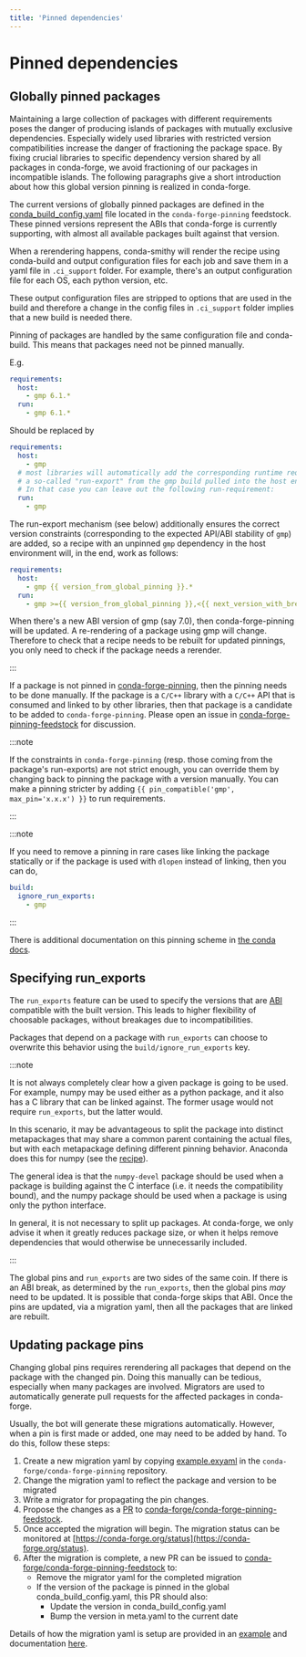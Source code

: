 ```yaml
---
title: 'Pinned dependencies'
---
```


<a id="pinned-deps"></a>

<a id="pinned-dependencies"></a>

# Pinned dependencies

<a id="globally-pinned-packages"></a>

<a id="id1"></a>

## Globally pinned packages

Maintaining a large collection of packages with different requirements poses the danger of producing islands of packages with mutually exclusive dependencies.
Especially widely used libraries with restricted version compatibilities increase the danger of fractioning the package space.
By fixing crucial libraries to specific dependency version shared by all packages in conda-forge, we avoid fractioning of our packages in incompatible islands.
The following paragraphs give a short introduction about how this global version pinning is realized in conda-forge.

The current versions of globally pinned packages are defined in the [conda_build_config.yaml](https://github.com/conda-forge/conda-forge-pinning-feedstock/blob/master/recipe/conda_build_config.yaml) file located in the `conda-forge-pinning` feedstock.
These pinned versions represent the ABIs that conda-forge is currently supporting, with almost all available packages built against that version.

When a rerendering happens, conda-smithy will render the recipe using conda-build and output configuration files for each job and save them in a yaml file in `.ci_support` folder. For example, there's an output configuration file for each OS, each python version, etc.

These output configuration files are stripped to options that are used in the build and therefore a change in the config files in `.ci_support` folder implies that a new build is needed there.

Pinning of packages are handled by the same configuration file and conda-build. This means that packages need not be pinned manually.

E.g.

```yaml
requirements:
  host:
    - gmp 6.1.*
  run:
    - gmp 6.1.*
```

Should be replaced by

```yaml
requirements:
  host:
    - gmp
  # most libraries will automatically add the corresponding runtime requirement using
  # a so-called "run-export" from the gmp build pulled into the host environment.
  # In that case you can leave out the following run-requirement:
  run:
    - gmp
```

The run-export mechanism (see below) additionally ensures the correct version constraints
(corresponding to the expected API/ABI stability of `gmp`) are added, so a recipe with an
unpinned `gmp` dependency in the host environment will, in the end, work as follows:

```yaml
requirements:
  host:
    - gmp {{ version_from_global_pinning }}.*
  run:
    - gmp >={{ version_from_global_pinning }},<{{ next_version_with_breaking_changes }}
```

When there's a new ABI version of gmp (say 7.0), then conda-forge-pinning will be updated. A re-rendering of a package using gmp will change. Therefore to check that a recipe needs to be rebuilt for updated pinnings, you only need to check if the package needs a rerender.

:::

If a package is not pinned in [conda-forge-pinning](https://github.com/conda-forge/conda-forge-pinning-feedstock/blob/master/recipe/conda_build_config.yaml), then the pinning needs to be done manually. If the package is a `C/C++` library with a `C/C++` API that is consumed and linked to by other libraries, then that package is a candidate to be added to `conda-forge-pinning`. Please open an issue in [conda-forge-pinning-feedstock](https://github.com/conda-forge/conda-forge-pinning-feedstock) for discussion.

:::note

If the constraints in `conda-forge-pinning` (resp. those coming from the package's run-exports)
are not strict enough, you can override them by changing back to pinning the package with
a version manually.
You can make a pinning stricter by adding `{{ pin_compatible('gmp', max_pin='x.x.x') }}`
to run requirements.

:::

:::note

If you need to remove a pinning in rare cases like linking the package statically or if the package is used with `dlopen` instead of linking, then you can do,

```yaml
build:
  ignore_run_exports:
    - gmp
```

:::

There is additional documentation on this pinning scheme in [the conda docs](https://docs.conda.io/projects/conda-build/en/stable/resources/variants.html#build-variants).

<a id="run-exports"></a>

<a id="specifying-run-exports"></a>

## Specifying run_exports

The `run_exports` feature can be used to specify the versions that are [ABI](../glossary.md#abi) compatible with the built version. This leads to higher flexibility of choosable packages, without breakages due to incompatibilities.

Packages that depend on a package with `run_exports` can choose to overwrite this behavior using the `build/ignore_run_exports` key.

:::note

It is not always completely clear how a given package is going to be used.
For example, numpy may be used either as a python package, and it also has a C library that can be linked against.
The former usage would not require `run_exports`, but the latter would.

In this scenario, it may be advantageous to split the package into distinct metapackages that may share a common parent containing the actual files, but with each metapackage defining different pinning behavior.
Anaconda does this for numpy (see the [recipe](https://github.com/AnacondaRecipes/numpy-feedstock/blob/master/recipe/meta.yaml)).

The general idea is that the `numpy-devel` package should be used when a package is building against the C interface (i.e. it needs the compatibility bound), and the numpy package should be used when a package is using only the python interface.

In general, it is not necessary to split up packages. At conda-forge, we only advise it when it greatly reduces package size, or when it helps remove dependencies that would otherwise be unnecessarily included.

:::

The global pins and `run_exports` are two sides of the same coin.
If there is an ABI break, as determined by the `run_exports`, then the global pins _may_ need to be updated. It is possible that conda-forge skips that ABI.
Once the pins are updated, via a migration yaml, then all the packages that are linked are rebuilt.

<a id="update-pins"></a>

<a id="updating-package-pins"></a>

## Updating package pins

Changing global pins requires rerendering all packages that depend on the package with the changed pin. Doing this manually
can be tedious, especially when many packages are involved. Migrators are used to automatically generate pull requests
for the affected packages in conda-forge.

Usually, the bot will generate these migrations automatically. However, when a pin is first made or added, one may need to
be added by hand. To do this, follow these steps:

1. Create a new migration yaml by copying [example.exyaml](https://github.com/conda-forge/conda-forge-pinning-feedstock/blob/master/recipe/migrations/example.exyaml) in the `conda-forge/conda-forge-pinning` repository.
2. Change the migration yaml to reflect the package and version to be migrated
3. Write a migrator for propagating the pin changes.
4. Propose the changes as a [PR](../glossary.md#pr) to [conda-forge/conda-forge-pinning-feedstock](https://github.com/conda-forge/conda-forge-pinning-feedstock).
5. Once accepted the migration will begin. The migration status can be monitored at [https://conda-forge.org/status](https://conda-forge.org/status).
6. After the migration is complete, a new PR can be issued to [conda-forge/conda-forge-pinning-feedstock](https://github.com/conda-forge/conda-forge-pinning-feedstock) to:
   - Remove the migrator yaml for the completed migration
   - If the version of the package is pinned in the global conda_build_config.yaml, this PR should also:
     - Update the version in conda_build_config.yaml
     - Bump the version in meta.yaml to the current date

Details of how the migration yaml is setup are provided in an [example](https://github.com/conda-forge/conda-forge-pinning-feedstock/tree/master/recipe/migrations/example.exyaml)
and documentation [here](https://github.com/regro/cf-scripts/blob/master/README.md#making-migrators).
